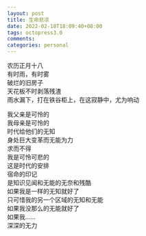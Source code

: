 ```yaml
---
layout: post
title: 生命悲凉
date: 2022-02-18T18:09:40+08:00
tags: octopress3.0
comments: 
categories: personal
---
```

农历正月十八  
有时雨，有时雾  
破烂的旧房子  
天花板不时剥落残渣  
雨水漏下，打在铁谷柜上，在这寂静中，尤为响动  


我父亲是可怜的  
我母亲是可怜的  
时代给他们的无知  
身处巨大变革而无能为力  
求而不得  
我是可怜可悲的  
这是时代的安排  
宿命的印记  
是知识见闻和无能的无奈和残酷  
如果我是一样的无知就好了  
只可惜我的另一个区域的无知和无能  
如果我没那么的无能就好了  
如果我……  
深深的无力
